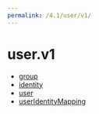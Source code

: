 ```yaml
---
permalink: /4.1/user/v1/
---
```


# user.v1



* [group](group.md)
* [identity](identity.md)
* [user](user.md)
* [userIdentityMapping](userIdentityMapping.md)